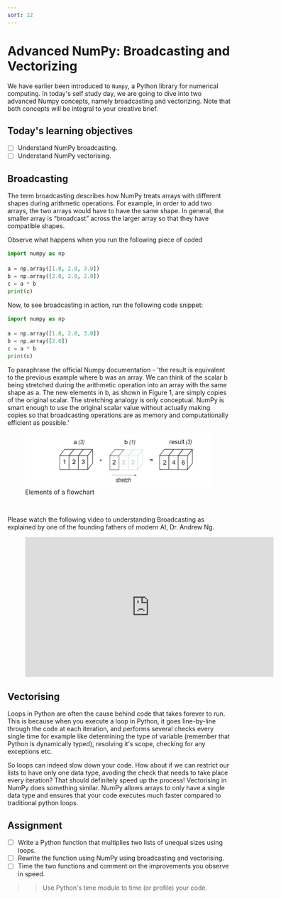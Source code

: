 ```yaml
---
sort: 12
---
```


# Advanced NumPy: Broadcasting and Vectorizing

We have earlier been introduced to  ```Numpy```, a Python library for numerical computing. In today's self study day, we are going to dive into two advanced Numpy concepts, namely broadcasting and vectorizing. Note that both concepts will be integral to your creative brief.

## Today's learning objectives
- [ ] Understand NumPy broadcasting.
- [ ] Understand NumPy vectorising.

## Broadcasting

The term broadcasting describes how NumPy treats arrays with different shapes during arithmetic operations. For example, in order to add two arrays, the two arrays would have to have the same shape. In general, the smaller array is “broadcast” across the larger array so that they have compatible shapes.

Observe what happens when you run the following piece of coded

```python
import numpy as np

a = np.array([1.0, 2.0, 3.0])
b = np.array([2.0, 2.0, 2.0])
c = a * b
print(c)
```

Now, to see broadcasting in action, run the following code snippet:


```python
import numpy as np

a = np.array([1.0, 2.0, 3.0])
b = np.array([2.0])
c = a * b
print(c)
```

To paraphrase the official Numpy documentation - 'the result is equivalent to the previous example where b was an array. We can think of the scalar b being stretched during the arithmetic operation into an array with the same shape as a. The new elements in b, as shown in Figure 1, are simply copies of the original scalar. The stretching analogy is only conceptual. NumPy is smart enough to use the original scalar value without actually making copies so that broadcasting operations are as memory and computationally efficient as possible.'

<figure>
    <img src=".\assets\broadcasting.PNG" />
    <figcaption>Elements of a flowchart</figcaption>
</figure>
<br>

Please watch the following video to understanding Broadcasting as explained by one of the founding fathers of modern AI, Dr. Andrew Ng.

<!-- blank line -->
<figure class="video_container">
<iframe width="560" height="315" src="https://www.youtube.com/embed/tKcLaGdvabM?controls=0" title="YouTube video player" frameborder="0" allow="accelerometer; autoplay; clipboard-write; encrypted-media; gyroscope; picture-in-picture" allowfullscreen></iframe>
</figure>
<!-- blank line -->

## Vectorising

Loops in Python are often the cause behind code that takes forever to run. This is because when you execute a loop in Python, it goes line-by-line through the code at each iteration, and performs several checks every single time for example like determining the type of variable (remember that Python is dynamically typed), resolving it's scope, checking for any exceptions etc.

So loops can indeed slow down your code. How about if we can restrict our lists to have only one data type, avoding the check that needs to take place every iteration? That should definitely speed up the process! Vectorising in NumPy does something similar. NumPy allows arrays to only have a single data type and ensures that your code executes much faster compared to traditional python loops.

## Assignment

- [ ] Write a Python function that multiplies two lists of unequal sizes using loops.
- [ ] Rewrite the function using NumPy using broadcasting and vectorising.
- [ ] Time the two functions and comment on the improvements you observe in speed.

>> Use Python's time module to time (or profile) your code.
